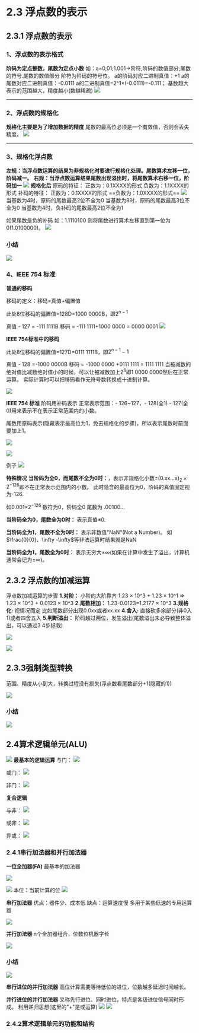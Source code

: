 # 2.3 浮点数的表示
## 2.3.1 浮点数的表示
### 1、浮点数的表示格式
**阶码为定点整数，尾数为定点小数**
如：a=0,01;1.001$\rightarrow$阶符,阶码的数值部分;尾数的符号.尾数的数值部分
阶符为阶码的符号位。
a的阶码对应二进制真值：+1
a的尾数对应二进制真值：-0.0111
a的二进制真值=2^1$\times$(-0.0111)=-0.111；
基数越大表示的范围越大，精度越小(数越稀疏)
![](2021-04-24-10-55-19.png)

****
### 2、浮点数的规格化
**规格化主要是为了增加数据的精度**
尾数的最高位必须是一个有效值，否则会丢失精度。
![](2021-04-24-11-07-45.png)

***

### 3、规格化浮点数
**左规：当浮点数运算的结果为非规格化时要进行规格化处理。尾数算术左移一位，阶码减一。**
**右规：当浮点数运算结果尾数出现溢出时，将尾数算术右移一位，阶码加一**
![](2021-04-24-11-19-46.png)
**规格化后**
原码的特征：
正数为：0.1XXXX的形式
负数为：1.1XXXX的形式
补码的特征：
正数为：0.1XXXX的形式
==负数为：1.0XXXX的形式==
![](2021-04-24-11-27-15.png)
当基数为4时，原码的尾数最高2位不全为0
当基数为8时，原码的尾数最高3位不全为0
当基数为4时，负补码的尾数最高2位不全为1

如果尾数是负的补码
如：1.1110100
则将尾数进行算术左移直到第一位为0(1.0100000)。
![](2021-04-24-11-22-44.png)
### 小结
![](2021-04-24-11-34-52.png)

### 4、IEEE 754 标准

**普通的移码**

移码的定义：移码=真值+偏置值

此处8位移码的偏置值=128D=1000 0000B，即$2^{n-1}$

真值 - 127 = -111 1111B
移码 = -111 1111+1000 0000 = 0000 0001
![](2021-04-25-10-17-28.png)

**IEEE 754标准中的移码**

此处8位移码的偏置值=127D=0111 1111B，即$2^{n-1}-1$

真值 - 128 =-1000 0000B
移码 = -1000 0000 +0111 1111 = 1111 1111
当被减数的绝对值比减数绝对值小的时候，可以让被减数加上$2^8$即1 0000 0000然后在正常运算。
实际计算时可以把移码看作无符号数转换成十进制计算。

![](2021-04-25-10-27-04.png)

**IEEE 754 标准**
阶码用补码表示
正常表示范围：- 126~127，- 128(全1) - 127(全0)用来表示不在表示正常范围内的小数。

尾数用原码表示(隐藏表示最高位为1，免去规格化的步骤)，所以表示尾数时前面要加上1。

![](2021-04-25-10-40-44.png)

![](2021-04-25-11-09-03.png)

例子
![](2021-04-25-10-43-36.png)

**特殊情况**
**当阶码为全0，而尾数不全为0时：**，表示非规格化小数$\pm$(0.xx...x)$_2\times2^{-126}$即不在正常表示范围内的小数。
此时隐含的最高位为0，阶码的真值固定视为-126.

如0.001$\times$2$^{-126}$ 数符为0，阶码全0 尾数为 .00100...

**当阶码全为0，尾数全为0时：** 表示真值$\pm$0.

**当阶码全为1，尾数不全为0时：** 表示非数值"NaN"(Not a Number)。
如$\frac{0}{0}、\infty -\infty$等非法运算时结果就是NaN

**当阶码全为1，尾数全为0时：** 表示无穷大$\pm\infty$(如果在计算中发生了溢出，计算机通常会记为$\pm\infty$)。

## 2.3.2 浮点数的加减运算
浮点数加减运算的步骤
**1.对阶：** 小阶向大阶靠齐
1.23 $\times$ 10^3 + 1.23 $\times$ 10^1 $\Rightarrow$ 1.23 $\times$ 10^3 + 0.0123 $\times$ 10^3 
**2.尾数相加：**
1.23-0.0123=1.2177 $\times$ 10^3
**3.规格化:** 视情况而定 比如尾数部分出现0.0xx或者xx.xx
**4.舍入:** 直接砍多余部分(非0入1)或者四舍五入
**5.判断溢出：** 阶码超过两位，发生溢出(尾数溢出未必导致整体溢出，可以通过3 4步拯救)

![](2021-04-26-22-37-24.png)

![](2021-04-26-22-41-17.png)

## 2.3.3强制类型转换
范围、精度从小到大，转换过程没有损失(浮点数看尾数部分+1(隐藏的1))

![](2021-04-26-22-53-04.png)

### 小结

![](2021-04-26-22-53-48.png)

## 2.4算术逻辑单元(ALU)
![](2021-04-27-10-15-03.png)
**最基本的逻辑运算**
与门：
![](2021-04-27-10-20-13.png)

或门：
![](2021-04-27-10-20-42.png)

非门：
![](2021-04-27-10-20-55.png)

**复合逻辑**

与非：
![](2021-04-27-10-24-38.png)

或非：
![](2021-04-27-10-24-53.png)

异或：
![](2021-04-27-10-25-08.png)

### 2.4.1串行加法器和并行加法器
**一位全加器(FA)**
最基本的加法器

![](2021-04-27-10-36-15.png)

![](2021-04-27-10-30-30.png)
本位：当前计算的位
![](2021-04-27-10-34-07.png)

**串行加法器**
优点：器件少、成本低
缺点：运算速度慢
多用于某些低速的专用运算器

![](2021-04-27-10-40-17.png)

**并行加法器**
n个全加器组合，位数位机器字长

![](2021-04-27-10-42-36.png)

### 小结
![](2021-04-27-10-44-36.png)

**串行进位的并行加法器**
高位计算需要等待低位的进位，位数越多延迟时间越长。

**并行进位的并行加法器**
又称先行进位、同时进位，特点是各级进位信号同时形成。
利用递归思想(这里的"+"是或运算)
![](2021-04-28-10-20-25.png)
![](2021-04-28-10-22-22.png)

### 2.4.2算术逻辑单元的功能和结构
